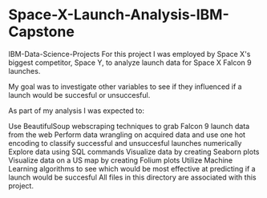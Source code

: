 # Space-X-Launch-Analysis-IBM-Capstone

IBM-Data-Science-Projects
For this project I was employed by Space X's biggest competitor, Space Y, to analyze launch data for Space X Falcon 9 launches.

My goal was to investigate other variables to see if they influenced if a launch would be succesful or unsuccesful.

As part of my analysis I was expected to:

Use BeautifulSoup webscraping techniques to grab Falcon 9 launch data from the web
Perform data wrangling on acquired data and use one hot encoding to classify successful and unsuccesful launches numerically
Explore data using SQL commands
Visualize data by creating Seaborn plots
Visualize data on a US map by creating Folium plots
Utilize Machine Learning algorithms to see which would be most effective at predicting if a launch would be succesful
All files in this directory are associated with this project.
